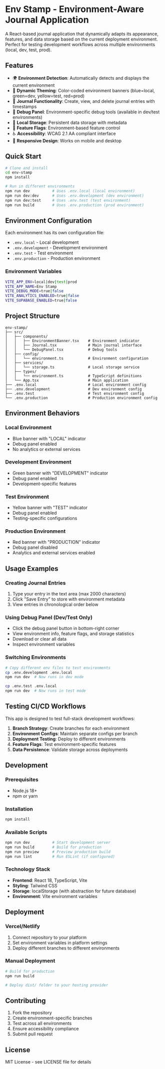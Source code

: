# Env Stamp - Environment-Aware Journal Application

A React-based journal application that dynamically adapts its appearance, features, and data storage based on the current deployment environment. Perfect for testing development workflows across multiple environments (local, dev, test, prod).

## Features

- 🌍 **Environment Detection**: Automatically detects and displays the current environment
- 🎨 **Dynamic Theming**: Color-coded environment banners (blue=local, green=dev, yellow=test, red=prod)
- 📝 **Journal Functionality**: Create, view, and delete journal entries with timestamps
- 🔧 **Debug Panel**: Environment-specific debug tools (available in dev/test environments)
- 💾 **Local Storage**: Persistent data storage with metadata
- 🚀 **Feature Flags**: Environment-based feature control
- ♿ **Accessibility**: WCAG 2.1 AA compliant interface
- 📱 **Responsive Design**: Works on mobile and desktop

## Quick Start

```bash
# Clone and install
cd env-stamp
npm install

# Run in different environments
npm run dev          # Uses .env.local (local environment)
npm run dev:dev      # Uses .env.development (dev environment)
npm run dev:test     # Uses .env.test (test environment)
npm run build        # Uses .env.production (prod environment)
```

## Environment Configuration

Each environment has its own configuration file:

- `.env.local` - Local development
- `.env.development` - Development environment
- `.env.test` - Test environment
- `.env.production` - Production environment

### Environment Variables

```bash
VITE_APP_ENV=local|dev|test|prod
VITE_APP_NAME=Env Stamp
VITE_DEBUG_MODE=true|false
VITE_ANALYTICS_ENABLED=true|false
VITE_SUPABASE_ENABLED=true|false
```

## Project Structure

```
env-stamp/
├── src/
│   ├── components/
│   │   ├── EnvironmentBanner.tsx    # Environment indicator
│   │   ├── Journal.tsx              # Main journal interface
│   │   └── DebugPanel.tsx           # Debug tools
│   ├── config/
│   │   └── environment.ts           # Environment configuration
│   ├── services/
│   │   └── storage.ts               # Local storage service
│   ├── types/
│   │   └── environment.ts           # TypeScript definitions
│   └── App.tsx                      # Main application
├── .env.local                       # Local environment config
├── .env.development                 # Dev environment config
├── .env.test                        # Test environment config
└── .env.production                  # Production environment config
```

## Environment Behaviors

### Local Environment
- Blue banner with "LOCAL" indicator
- Debug panel enabled
- No analytics or external services

### Development Environment
- Green banner with "DEVELOPMENT" indicator
- Debug panel enabled
- Development-specific features

### Test Environment
- Yellow banner with "TEST" indicator
- Debug panel enabled
- Testing-specific configurations

### Production Environment
- Red banner with "PRODUCTION" indicator
- Debug panel disabled
- Analytics and external services enabled

## Usage Examples

### Creating Journal Entries
1. Type your entry in the text area (max 2000 characters)
2. Click "Save Entry" to store with environment metadata
3. View entries in chronological order below

### Using Debug Panel (Dev/Test Only)
- Click the debug panel button in bottom-right corner
- View environment info, feature flags, and storage statistics
- Download or clear all data
- Inspect environment variables

### Switching Environments
```bash
# Copy different env files to test environments
cp .env.development .env.local
npm run dev  # Now runs in dev mode

cp .env.test .env.local
npm run dev  # Now runs in test mode
```

## Testing CI/CD Workflows

This app is designed to test full-stack development workflows:

1. **Branch Strategy**: Create branches for each environment
2. **Environment Configs**: Maintain separate configs per branch
3. **Deployment Testing**: Deploy to different environments
4. **Feature Flags**: Test environment-specific features
5. **Data Persistence**: Validate storage across deployments

## Development

### Prerequisites
- Node.js 18+ 
- npm or yarn

### Installation
```bash
npm install
```

### Available Scripts
```bash
npm run dev          # Start development server
npm run build        # Build for production
npm run preview      # Preview production build
npm run lint         # Run ESLint (if configured)
```

### Technology Stack
- **Frontend**: React 18, TypeScript, Vite
- **Styling**: Tailwind CSS
- **Storage**: localStorage (with abstraction for future database)
- **Environment**: Vite environment variables

## Deployment

### Vercel/Netlify
1. Connect repository to your platform
2. Set environment variables in platform settings
3. Deploy different branches to different environments

### Manual Deployment
```bash
# Build for production
npm run build

# Deploy dist/ folder to your hosting provider
```

## Contributing

1. Fork the repository
2. Create environment-specific branches
3. Test across all environments
4. Ensure accessibility compliance
5. Submit pull request

## License

MIT License - see LICENSE file for details

